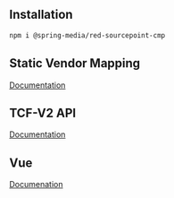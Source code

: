 ## Installation

```sh
npm i @spring-media/red-sourcepoint-cmp
```
## Static Vendor Mapping
[Documentation](src/vendor-mapping)

## TCF-V2 API
[Documentation](src/tcf-v2)

## Vue
[Documenation](src/vue)

